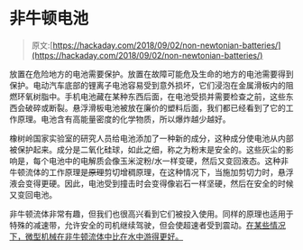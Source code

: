 # 非牛顿电池

> 原文:[https://hackaday.com/2018/09/02/non-newtonian-batteries/](https://hackaday.com/2018/09/02/non-newtonian-batteries/)

放置在危险地方的电池需要保护。放置在故障可能危及生命的地方的电池需要得到保护。电动汽车底部的锂离子电池容易受到意外损坏，它们浸泡在金属滑板内的阻燃环氧树脂中。手机电池藏在某种东西后面，在电池受损并需要检查之前，这些东西会破碎或断裂。悬浮滑板电池被放在廉价的塑料后面，我们都已经看到了它的工作原理。电池含有高能量密度的化学物质，所以爆炸越少越好。

橡树岭国家实验室的研究人员给电池添加了一种新的成分，这种成分使电池从内部被保护起来。成分是二氧化硅球，如此之细，称之为粉末是安全的。这些灰尘的影响是，每个电池中的电解质会像玉米淀粉/水一样变硬，然后又变回液态。这种非牛顿流体的工作原理是~~原理~~剪切增稠原理，在这种情况下，当施加剪切力时，悬浮液会变得更硬。因此，电池受到撞击时会变得像岩石一样坚硬，然后在安全的时候又变回电池。

非牛顿流体非常有趣，但我们也很高兴看到它们被投入使用。同样的原理也适用于特殊的减速带，允许安全的司机继续驾驶，但会使超速者受到震动。[在某些情况下，微型机械在非牛顿流体中比在水中游得更好。](https://hackaday.com/2014/11/08/nanobots-swim-like-scallops-in-non-newtonian-fluids/)